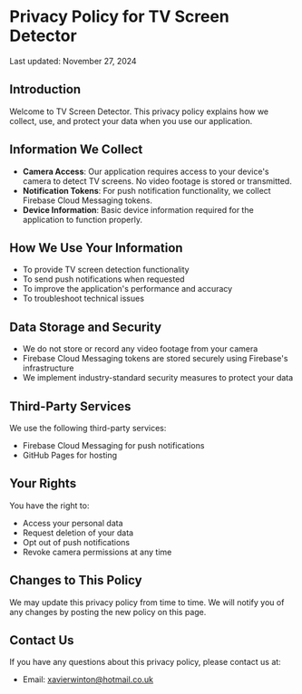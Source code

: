 # Privacy Policy for TV Screen Detector

Last updated: November 27, 2024

## Introduction
Welcome to TV Screen Detector. This privacy policy explains how we collect, use, and protect your data when you use our application.

## Information We Collect
- **Camera Access**: Our application requires access to your device's camera to detect TV screens. No video footage is stored or transmitted.
- **Notification Tokens**: For push notification functionality, we collect Firebase Cloud Messaging tokens.
- **Device Information**: Basic device information required for the application to function properly.

## How We Use Your Information
- To provide TV screen detection functionality
- To send push notifications when requested
- To improve the application's performance and accuracy
- To troubleshoot technical issues

## Data Storage and Security
- We do not store or record any video footage from your camera
- Firebase Cloud Messaging tokens are stored securely using Firebase's infrastructure
- We implement industry-standard security measures to protect your data

## Third-Party Services
We use the following third-party services:
- Firebase Cloud Messaging for push notifications
- GitHub Pages for hosting

## Your Rights
You have the right to:
- Access your personal data
- Request deletion of your data
- Opt out of push notifications
- Revoke camera permissions at any time

## Changes to This Policy
We may update this privacy policy from time to time. We will notify you of any changes by posting the new policy on this page.

## Contact Us
If you have any questions about this privacy policy, please contact us at:
- Email: xavierwinton@hotmail.co.uk
